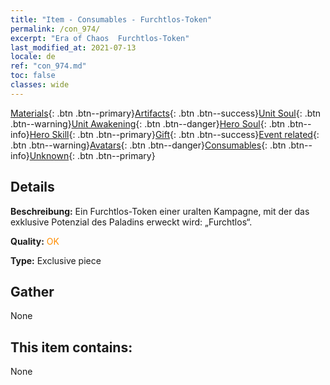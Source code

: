 ```yaml
---
title: "Item - Consumables - Furchtlos-Token"
permalink: /con_974/
excerpt: "Era of Chaos  Furchtlos-Token"
last_modified_at: 2021-07-13
locale: de
ref: "con_974.md"
toc: false
classes: wide
---
```

 [Materials](/ItemsDE/){: .btn .btn--primary}[Artifacts](/ItemsDE/Artifacts/){: .btn .btn--success}[Unit Soul](/ItemsDE/UnitSoul/){: .btn .btn--warning}[Unit Awakening](/ItemsDE/UnitAwakening/){: .btn .btn--danger}[Hero Soul](/ItemsDE/HeroSoul/){: .btn .btn--info}[Hero Skill](/ItemsDE/HeroSkill/){: .btn .btn--primary}[Gift](/ItemsDE/Gift/){: .btn .btn--success}[Event related](/ItemsDE/Events/){: .btn .btn--warning}[Avatars](/ItemsDE/Avatars/){: .btn .btn--danger}[Consumables](/ItemsDE/Consumables/){: .btn .btn--info}[Unknown](/ItemsDE/Unknown/){: .btn .btn--primary}

## Details
 **Beschreibung:** Ein Furchtlos-Token einer uralten Kampagne, mit der das exklusive Potenzial des Paladins erweckt wird: „Furchtlos“.

 **Quality:** <span style="color: #FF8C00">OK</span>

 **Type:** Exclusive piece

## Gather

  None

## This item contains:

  None

